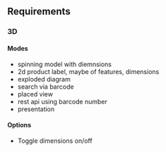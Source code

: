 ## Requirements ##
### 3D ###
#### Modes ####
* spinning model with diemnsions
* 2d product label, maybe of features, dimensions
* exploded diagram
* search via barcode
* placed view
* rest api using barcode number
* presentation

#### Options ####
* Toggle dimensions on/off

